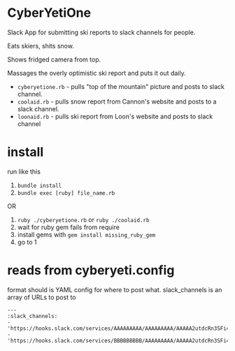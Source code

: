 # CyberYetiOne
Slack App for submitting ski reports to slack channels for people.

Eats skiers, shits snow.

Shows fridged camera from top.

Massages the overly optimistic ski report and puts it out daily.

- `cyberyetione.rb` - pulls "top of the mountain" picture and posts to slack channel.
- `coolaid.rb` - pulls snow report from Cannon's website and posts to a slack channel.
- `loonaid.rb` - pulls ski report from Loon's website and posts to slack channel

# install
run like this

1. `bundle install`
2. `bundle exec [ruby] file_name.rb`

OR

1. `ruby ./cyberyetione.rb` or `ruby ./coolaid.rb`
2. wait for ruby gem fails from require
3. install gems with `gem install missing_ruby_gem`
4. go to 1

# reads from cyberyeti.config
format should is YAML config for where to post what.
slack_channels is an array of URLs to post to
```
---
:slack_channels:
- 'https://hooks.slack.com/services/AAAAAAAAA/AAAAAAAAA/AAAAA2utdcRn3SFi4RyLeKLY'
- 'https://hooks.slack.com/services/BBBBBBBBB/AAAAAAAAA/AAAAA2utdcRn3SFi4RyLeKLY'
```
